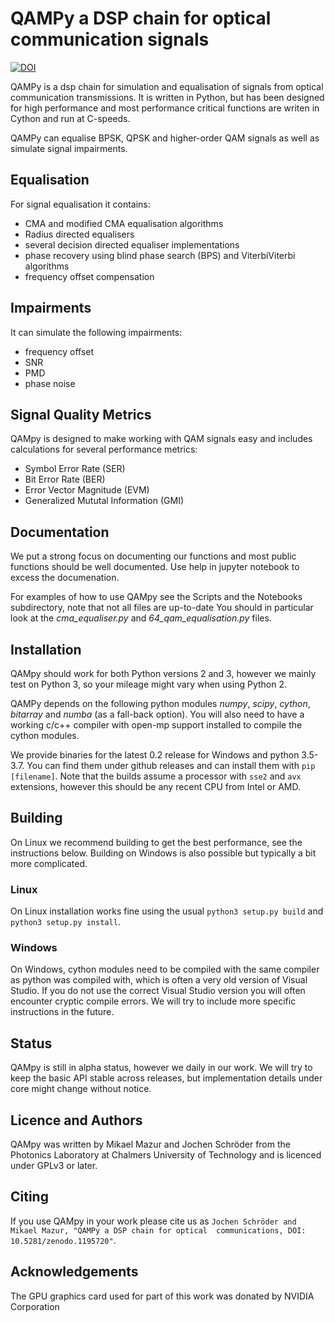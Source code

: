 # QAMPy a DSP chain for optical communication signals

[![DOI](https://zenodo.org/badge/124787512.svg)](https://zenodo.org/badge/latestdoi/124787512)

QAMPy is a dsp chain for simulation and equalisation of signals from optical communication transmissions.
It is written in Python, but has been designed for high performance and most performance critical 
functions are writen in Cython and run at C-speeds. 

QAMPy can equalise BPSK, QPSK and higher-order QAM signals as well as simulate signal impairments. 

## Equalisation 

For signal equalisation it contains:

 * CMA and modified CMA equalisation algorithms 
 * Radius directed equalisers
 * several decision directed equaliser implementations 
 * phase recovery using blind phase search (BPS) and ViterbiViterbi algorithms
 * frequency offset compensation
 
## Impairments
 
It can simulate the following impairments:

 * frequency offset
 * SNR
 * PMD
 * phase noise
 
## Signal Quality Metrics

QAMpy is designed to make working with QAM signals easy and includes calculations for several
performance metrics:

 * Symbol Error Rate (SER)
 * Bit Error Rate (BER)
 * Error Vector Magnitude (EVM)
 * Generalized Mututal Information (GMI)
 
## Documentation

We put a strong focus on documenting our functions and most public functions should be well documented. 
Use help in jupyter notebook to excess the documenation.

For examples of how to use QAMpy see the Scripts and the Notebooks subdirectory, note that not all files are up-to-date
You should in particular look at the *cma_equaliser.py* and *64_qam_equalisation.py* files. 

## Installation

QAMpy should work for both Python versions 2 and 3, however we mainly test on Python 3, so your mileage might
vary when using Python 2.

QAMPy depends on the following python modules *numpy*, *scipy*, *cython*, *bitarray* and 
*numba* (as a fall-back option). You will also need to have a working c/c++ compiler with open-mp support
installed to compile the cython modules. 

We provide binaries for the latest 0.2 release for Windows and python 3.5-3.7. You can find them under github releases and can 
install them with `pip [filename]`. Note that the builds assume a processor with `sse2` and `avx` extensions, however this should 
be any recent CPU from Intel or AMD. 

## Building 

On Linux we recommend building to get the best performance, see the instructions below. Building on Windows is also possible 
but typically a bit more complicated.

### Linux

On Linux installation works fine using the usual `python3 setup.py build` and `python3 setup.py install`.

### Windows

On Windows, cython modules need to be compiled with the same compiler as python was compiled with, which 
is often a very old version of Visual Studio. If you do not use the correct Visual Studio version
you will often encounter cryptic compile errors. We will try to include more specific instructions in the future. 

## Status

QAMpy is still in alpha status, however we daily in our work. We will try to keep the basic API stable
across releases, but implementation details under core might change without notice.

## Licence and Authors

QAMpy was written by Mikael Mazur and Jochen Schröder from the Photonics Laboratory at Chalmers University of Technology 
and is licenced under GPLv3 or later. 

## Citing

If you use QAMpy in your work please cite us as `Jochen Schröder and Mikael Mazur, "QAMPy a DSP chain for optical 
communications, DOI: 10.5281/zenodo.1195720"`.

## Acknowledgements
The GPU graphics card used for part of this work was donated by NVIDIA Corporation
